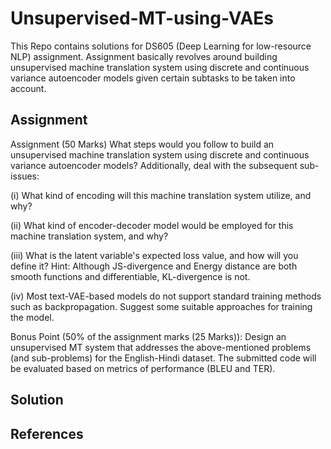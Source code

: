 # Unsupervised-MT-using-VAEs
This Repo contains solutions for DS605 (Deep Learning for low-resource NLP) assignment. Assignment basically revolves around building unsupervised machine translation system using discrete and continuous variance autoencoder models given certain subtasks to be taken into account.


## Assignment 
Assignment (50 Marks) What steps would you follow to build an unsupervised machine translation system using discrete and continuous variance autoencoder models? Additionally, deal with the subsequent sub-issues:

(i) What kind of encoding will this machine translation system utilize, and why? 

(ii) What kind of encoder-decoder model would be employed for this machine translation system, and why?

(iii) What is the latent variable's expected loss value, and how will you define it? Hint: Although JS-divergence and Energy distance are both smooth functions and differentiable, KL-divergence is not.

(iv) Most text-VAE-based models do not support standard training methods such as backpropagation. Suggest some suitable approaches for training the model.

Bonus Point (50% of the assignment marks (25 Marks)): Design an unsupervised MT system that addresses the above-mentioned problems (and sub-problems) for the English-Hindi dataset. The submitted code will be evaluated based on metrics of performance (BLEU and TER).

## Solution





## References

